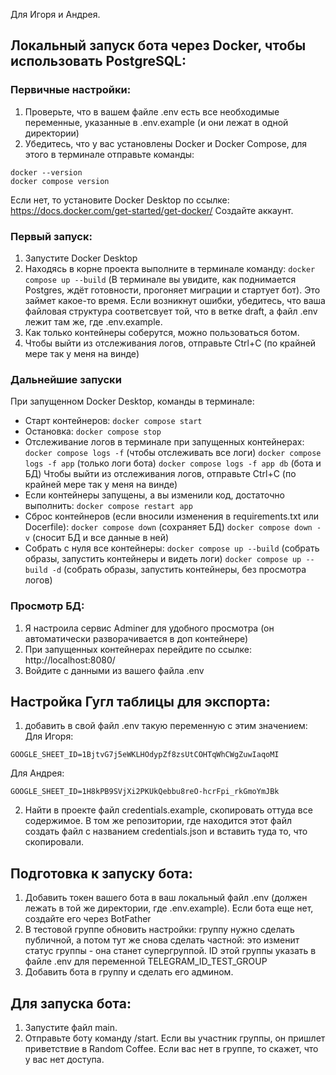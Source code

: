Для Игоря и Андрея.

## Локальный запуск бота через Docker, чтобы использовать PostgreSQL:
### Первичные настройки:
1) Проверьте, что в вашем файле .env есть все необходимые переменные, указанные в .env.example (и они лежат в одной директории)
2) Убедитесь, что у вас установлены Docker и Docker Compose, для этого в терминале отправьте команды:
```
docker --version
docker compose version
```
Если нет, то установите Docker Desktop по ссылке: https://docs.docker.com/get-started/get-docker/
Создайте аккаунт.
### Первый запуск:
1) Запустите Docker Desktop
2) Находясь в корне проекта выполните в терминале команду: `docker compose up --build` (В терминале вы увидите, как поднимается Postgres, ждёт готовности, прогоняет миграции и стартует бот). Это займет какое-то время. Если возникнут ошибки, убедитесь, что ваша файловая структура соответсвует той, что в ветке draft, а файл .env лежит там же, где .env.example.
3) Как только контейнеры соберутся, можно пользоваться ботом.
4) Чтобы выйти из отслеживания логов, отправьте Ctrl+C (по крайней мере так у меня на винде)
### Дальнейшие запуски
При запущенном Docker Desktop, команды в терминале:
- Старт контейнеров: `docker compose start`
- Остановка: `docker compose stop`
- Отслеживание логов в терминале при запущенных контейнерах:
`docker compose logs -f` (чтобы отслеживать все логи)
`docker compose logs -f app` (только логи бота)
`docker compose logs -f app db` (бота и БД)
Чтобы выйти из отслеживания логов, отправьте Ctrl+C (по крайней мере так у меня на винде)
- Если контейнеры запущены, а вы изменили код, достаточно выполнить:
`docker compose restart app`
- Сброс контейнеров (если вносили изменения в requirements.txt или Docerfile):
`docker compose down` (сохраняет БД)
`docker compose down -v` (сносит БД и все данные в ней)
- Собрать с нуля все контейнеры:
`docker compose up --build` (собрать образы, запустить контейнеры и видеть логи)
`docker compose up --build -d` (собрать образы, запустить контейнеры, без просмотра логов)

### Просмотр БД:
1) Я настроила сервис Adminer для удобного просмотра (он автоматически разворачивается в доп контейнере)
2) При запущенных контейнерах перейдите по ссылке: http://localhost:8080/
3) Войдите с данными из вашего файла .env

## Настройка Гугл таблицы для экспорта:
1) добавить в свой файл .env такую переменную с этим значением:
Для Игоря:
```
GOOGLE_SHEET_ID=1BjtvG7j5eWKLHOdypZf8zsUtCOHTqWhCWgZuwIaqoMI
```
Для Андрея:
```
GOOGLE_SHEET_ID=1H8kPB9SVjXi2PKUkQebbu8reO-hcrFpi_rkGmoYmJBk
```
2) Найти в проекте файл credentials.example, скопировать оттуда все содержимое. В том же репозитории, где находится этот файл создать файл с названием credentials.json и вставить туда то, что скопировали. 



## Подготовка к запуску бота:
1. Добавить токен вашего бота в ваш локальный файл .env (должен лежать в той же директории, где .env.example). Если бота еще нет, создайте его через BotFather
2. В тестовой группе обновить настройки: группу нужно сделать публичной, а потом тут же снова сделать частной: это изменит статус группы - она станет супергруппой. ID этой группы указать в файле .env для переменной TELEGRAM_ID_TEST_GROUP
3. Добавить бота в группу и сделать его админом.

## Для запуска бота:
1. Запустите файл main.
2. Отправьте боту команду /start. Если вы участник группы, он пришлет приветствие в Random Coffee. Если вас нет в группе, то скажет, что у вас нет доступа.
